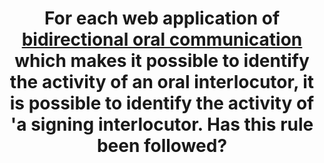 ---
title: For each web application of [bidirectional oral communication](#bidirectional-oral-communication-web-application) which makes it possible to identify the activity of an oral interlocutor, it is possible to identify the activity of 'a signing interlocutor. Has this rule been followed?
---